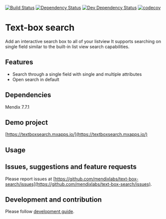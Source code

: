 [![Build Status](https://travis-ci.org/mendixlabs/text-box-search.svg?branch=master)](https://travis-ci.org/mendixlabs/text-box-search)
[![Dependency Status](https://david-dm.org/mendixlabs/text-box-search.svg)](https://david-dm.org/mendixlabs/text-box-search)
[![Dev Dependency Status](https://david-dm.org/mendixlabs/text-box-search.svg#info=devDependencies)](https://david-dm.org/mendixlabs/text-box-search#info=devDependencies)
[![codecov](https://codecov.io/gh/mendixlabs/text-box-search/branch/master/graph/badge.svg)](https://codecov.io/gh/mendixlabs/text-box-search)

# Text-box search

Add an interactive search box to all of your listview
It supports searching on single field similar to the built-in list view search capabilities.

## Features
* Search through a single field with single and multiple attributes
* Open search in default

## Dependencies
Mendix 7.7.1

## Demo project

[https://textboxsearch.mxapps.io/](https://textboxsearch.mxapps.io/)

## Usage

## Issues, suggestions and feature requests
Please report issues at [https://github.com/mendixlabs/text-box-search/issues](https://github.com/mendixlabs/text-box-search/issues).

## Development and contribution
Please follow [development guide](/development.md). 